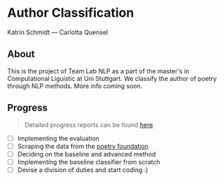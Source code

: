 # Author Classification
Katrin Schmidt &mdash; Carlotta Quensel

## About
This is the project of Team Lab NLP as a part of the master's in Computational Liguistic at Uni Stuttgart. We classify the author of poetry through NLP methods. More info coming soon.

## Progress
> Detailed progress reports can be found [here](https://ilias3.uni-stuttgart.de/goto.php?target=wiki_2425930_Group_4%3A_Carlotta_Nele_Farina_Quensel%2C_Katrin_Schmidt%2C_Author_Classification "Ilias wiki")

- [ ] Implementing the evaluation
- [ ] Scraping the data from the [poetry foundation](https://www.poetryfoundation.org/)
- [ ] Deciding on the baseline and advanced method
- [ ] Implementing the baseline classifier from scratch
- [ ] Devise a division of duties and start coding :)
